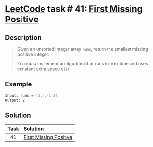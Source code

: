 # [LeetCode][leetcode] task # 41: [First Missing Positive][task]

Description
-----------

> Given an unsorted integer array `nums`,
> return the smallest missing positive integer.
> 
> You must implement an algorithm that runs in `O(n)` time
> and uses constant extra space `O(1)`.

Example
-------

```sh
Input: nums = [3,4,-1,1]
Output: 2
```

Solution
--------

| Task | Solution                           |
|:----:|:-----------------------------------|
|  41  | [First Missing Positive][solution] |


[leetcode]: <http://leetcode.com/>
[task]: <https://leetcode.com/problems/first-missing-positive/>
[solution]: <https://github.com/wellaxis/witalis-jkit/blob/main/module/tasks/src/main/java/com/witalis/jkit/tasks/core/task/leetcode/h1/p41/option/Practice.java>
